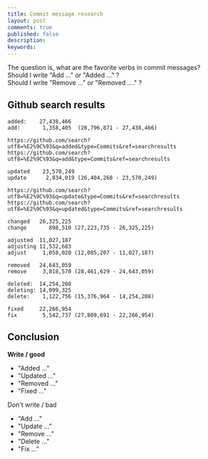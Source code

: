 ```yaml
---
title: Commit message research
layout: post
comments: true
published: false
description: 
keywords: 
---
```


The question is, what are the favorite verbs in commit messages?<br>
Should I write "Add ..." or "Added ..." ? <br>
Should I write "Remove ..." or "Removed ...." ? <br>

## Github search results

```
added:    27,438,466
add:       1,358,405  (28,796,871 - 27,438,466)

https://github.com/search?utf8=%E2%9C%93&q=added&type=Commits&ref=searchresults
https://github.com/search?utf8=%E2%9C%93&q=add&type=Commits&ref=searchresults

updated    23,570,249
update      2,834,019 (26,404,268 - 23,570,249)

https://github.com/search?utf8=%E2%9C%93&q=update&type=Commits&ref=searchresults
https://github.com/search?utf8=%E2%9C%93&q=updated&type=Commits&ref=searchresults

changed   26,325,225
change       898,510 (27,223,735 - 26,325,225)

adjusted  11,027,187
adjusting 11,532,683
adjust     1,058,020 (12,085,207 - 11,027,187)

removed   24,643,059
remove     3,818,570 (28,461,629 - 24,643,059)

deleted:  14,254,208 
deleting: 14,099,325
delete:    1,122,756 (15,376,964 - 14,254,208)

fixed     22,266,954
fix        5,542,737 (27,809,691 - 22,266,954)
```
## Conclusion

**Write / good**

* "Added ..."
* "Updated ..."
* "Removed ..."
* "Fixed ..."

Don't write / bad

* "Add ..."
* "Update ..."
* "Remove ..."
* "Delete ..."
* "Fix ..."